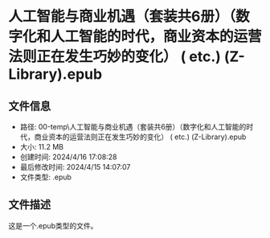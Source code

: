 ﻿# 人工智能与商业机遇（套装共6册）（数字化和人工智能的时代，商业资本的运营法则正在发生巧妙的变化） ( etc.) (Z-Library).epub

## 文件信息
- 路径: 00-temp\人工智能与商业机遇（套装共6册）（数字化和人工智能的时代，商业资本的运营法则正在发生巧妙的变化） ( etc.) (Z-Library).epub
- 大小: 11.2 MB
- 创建时间: 2024/4/16 17:08:28
- 最后修改时间: 2024/4/15 14:07:07
- 文件类型: .epub

## 文件描述
这是一个.epub类型的文件。

